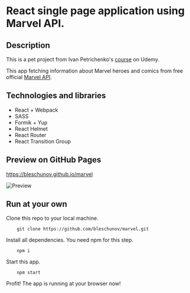 # React single page application using Marvel API.

## Description

This is a pet project from Ivan Petrichenko's [course](https://www.udemy.com/course/javascript_full/) on Udemy.

This app fetching information about Marvel heroes and comics from free official [Marvel API](https://developer.marvel.com). 

## Technologies and libraries

- React + Webpack
- SASS
- Formik + Yup
- React Helmet
- React Router
- React Transition Group

## Preview on GitHub Pages

https://bleschunov.github.io/marvel

![Preview](src/resources/images/marvel.png)

## Run at your own

Clone this repo to your local machine.
```
    git clone https://github.com/bleschunov/marvel.git
```

Install all dependencies. You need npm for this step.
```
    npm i
```

Start this app.
```
    npm start
```

Profit! The app is running at your browser now!

